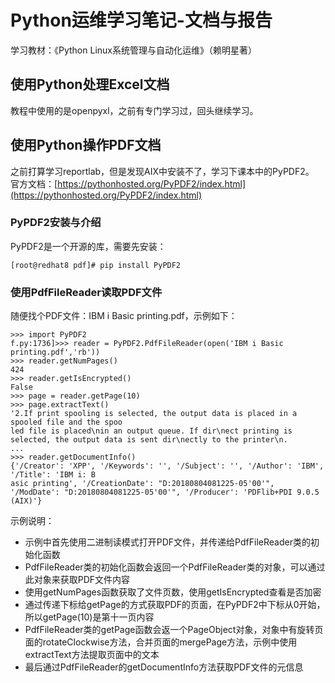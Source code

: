 # Python运维学习笔记-文档与报告
学习教材：《Python Linux系统管理与自动化运维》（赖明星著）
## 使用Python处理Excel文档
教程中使用的是openpyxl，之前有专门学习过，回头继续学习。
## 使用Python操作PDF文档
之前打算学习reportlab，但是发现AIX中安装不了，学习下课本中的PyPDF2。    
官方文档：[https://pythonhosted.org/PyPDF2/index.html](https://pythonhosted.org/PyPDF2/index.html)
### PyPDF2安装与介绍
PyPDF2是一个开源的库，需要先安装：
```
[root@redhat8 pdf]# pip install PyPDF2
```
### 使用PdfFileReader读取PDF文件
随便找个PDF文件：IBM i Basic printing.pdf，示例如下：
```
>>> import PyPDF2
f.py:1736]>>> reader = PyPDF2.PdfFileReader(open('IBM i Basic printing.pdf','rb'))
>>> reader.getNumPages()
424
>>> reader.getIsEncrypted()
False
>>> page = reader.getPage(10)
>>> page.extractText()
'2.If print spooling is selected, the output data is placed in a spooled file and the spoo
led file is placed\nin an output queue. If dir\nect printing is selected, the output data is sent dir\nectly to the printer\n.
...
>>> reader.getDocumentInfo()
{'/Creator': 'XPP', '/Keywords': '', '/Subject': '', '/Author': 'IBM', '/Title': 'IBM i: B
asic printing', '/CreationDate': "D:20180804081225-05'00'", '/ModDate': "D:20180804081225-05'00'", '/Producer': 'PDFlib+PDI 9.0.5 (AIX)'}
```
示例说明：
- 示例中首先使用二进制读模式打开PDF文件，并传递给PdfFileReader类的初始化函数
- PdfFileReader类的初始化函数会返回一个PdfFileReader类的对象，可以通过此对象来获取PDF文件内容
- 使用getNumPages函数获取了文件页数，使用getIsEncrypted查看是否加密
- 通过传递下标给getPage的方式获取PDF的页面，在PyPDF2中下标从0开始，所以getPage(10)是第十一页内容
- PdfFileReader类的getPage函数会返一个PageObject对象，对象中有旋转页面的rotateClockwise方法，合并页面的mergePage方法，示例中使用extractText方法提取页面中的文本
- 最后通过PdfFileReader的getDocumentInfo方法获取PDF文件的元信息

### 
